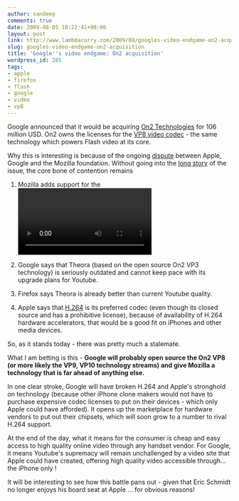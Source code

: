 ```yaml
---
author: sandeep
comments: true
date: 2009-08-05 18:22:41+00:00
layout: post
link: http://www.lambdacurry.com/2009/08/googles-video-endgame-on2-acquisition/
slug: googles-video-endgame-on2-acquisition
title: 'Google''s video endgame: On2 acquisition'
wordpress_id: 285
tags:
- apple
- firefox
- flash
- google
- video
- vp8
---
```


Google announced that it would be acquiring [On2 Technologies](http://www.google.com/intl/en/press/pressrel/ir_20090805.html) for 106 million USD. On2 owns the licenses for the [VP8 video codec](http://www.google.com/intl/en/press/pressrel/ir_20090805.html) - the same technology which powers Flash video at its core.

Why this is interesting is because of the ongoing [dispute](http://lists.whatwg.org/pipermail/whatwg-whatwg.org/2009-June/020363.html) between Apple, Google and the Mozilla foundation. Without going into the [long story](http://www.appleinsider.com/articles/09/07/06/ogg_theora_h_264_and_the_html_5_browser_squabble.html) of the issue, the core bone of contention remains



	
  1. Mozilla adds support for the <video> element in Firefox 3.5 (as part of the HTML5 spec) and in doing so, included the [Ogg Theora](http://www.google.com/url?sa=t&source=web&ct=res&cd=1&url=http%3A%2F%2Fen.wikipedia.org%2Fwiki%2FTheora&ei=fMt5SvWUI4O0sgP19YnqBA&usg=AFQjCNFchHQ_Uryeq_yG-Uu8wgQsSm_kQQ&sig2=XOLkSqVkZEUgDJljRu9kAA) codec as part of the release.

	
  2. Google says that Theora (based on the open source On2 VP3 technology) is seriously outdated and cannot keep pace with its upgrade plans for Youtube.

	
  3. Firefox says Theora is already better than current Youtube quality.

	
  4. Apple says that [H.264](http://en.wikipedia.org/wiki/H.264/MPEG-4_AVC) is its preferred codec (even though its closed source and has a prohibitive license), because of availability of H.264 hardware accelerators, that would be a good fit on iPhones and other media devices.


So, as it stands today - there was pretty much a stalemate.

What I am betting is this - **Google will probably open source the On2 VP8 (or more likely the VP9, VP10 technology streams) and give Mozilla a technology that is far ahead of anything else.**

In one clear stroke, Google will have broken H.264 and Apple's stronghold on technology (because other iPhone clone makers would not have to purchase expensive codec licenses to put on their devices - which only Apple could have afforded). It opens up the marketplace for hardware vendors to put out their chipsets, which will soon grow to a number to rival H.264 support.

At the end of the day, what it means for the consumer is cheap and easy access to high quality online video through any handset vendor. For Google, it means Youtube's supremacy will remain unchallenged by a video site that Apple could have created, offering high quality video accessible through... the iPhone only !

It will be interesting to see how this battle pans out - given that Eric Schmidt no longer enjoys his board seat at Apple ... for obvious reasons!
